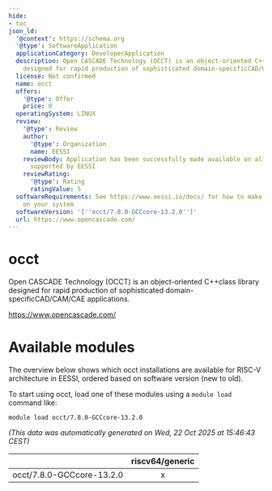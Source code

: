 ```yaml
---
hide:
- toc
json_ld:
  '@context': https://schema.org
  '@type': SoftwareApplication
  applicationCategory: DeveloperApplication
  description: Open CASCADE Technology (OCCT) is an object-oriented C++class library
    designed for rapid production of sophisticated domain-specificCAD/CAM/CAE applications.
  license: Not confirmed
  name: occt
  offers:
    '@type': Offer
    price: 0
  operatingSystem: LINUX
  review:
    '@type': Review
    author:
      '@type': Organization
      name: EESSI
    reviewBody: Application has been successfully made available on all architectures
      supported by EESSI
    reviewRating:
      '@type': Rating
      ratingValue: 5
  softwareRequirements: See https://www.eessi.io/docs/ for how to make EESSI available
    on your system
  softwareVersion: '[''occt/7.8.0-GCCcore-13.2.0'']'
  url: https://www.opencascade.com/
---
```


occt
====


Open CASCADE Technology (OCCT) is an object-oriented C++class library designed for rapid production of sophisticated domain-specificCAD/CAM/CAE applications.

https://www.opencascade.com/
# Available modules


The overview below shows which occt installations are available for RISC-V architecture in EESSI, ordered based on software version (new to old).

To start using occt, load one of these modules using a `module load` command like:

```shell
module load occt/7.8.0-GCCcore-13.2.0
```

*(This data was automatically generated on Wed, 22 Oct 2025 at 15:46:43 CEST)*

| |riscv64/generic|
| :---: | :---: |
|occt/7.8.0-GCCcore-13.2.0|x|
